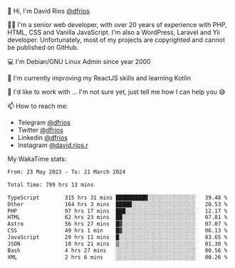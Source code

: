 👋 Hi, I'm David Rios [@dfrios](https://github.com/dfrios)

👨‍💻 I'm a senior web developer, with over 20 years of experience with PHP, HTML, CSS and Vanilla JavaScript. I'm also a WordPress, Laravel and Yii developer. Unfortunately, most of my projects are copyrighted and cannot be published on GitHub.

💻 I'm Debian/GNU Linux Admin since year 2000

🌱 I'm currently improving my ReactJS skills and learning Kotlin

💞️ I'd like to work with ... I'm not sure yet, just tell me how I can help you 😅


📫 How to reach me:
* Telegram [@dfrios](https://t.me/dfrios)
* Twitter [@dfrios](https://twitter.com/dfrios)
* Linkedin [@dfrios](https://linkedin.com/in/dfrios)
* Instagram [@david.rios.r](https://instagram.com/david.rios.r)



My WakaTime stats:
<!--START_SECTION:waka-->

```txt
From: 23 May 2023 - To: 21 March 2024

Total Time: 799 hrs 13 mins

TypeScript        315 hrs 31 mins ██████████░░░░░░░░░░░░░░░   39.48 %
Other             164 hrs 3 mins  █████░░░░░░░░░░░░░░░░░░░░   20.53 %
PHP               97 hrs 17 mins  ███░░░░░░░░░░░░░░░░░░░░░░   12.17 %
HTML              62 hrs 23 mins  ██░░░░░░░░░░░░░░░░░░░░░░░   07.81 %
Astro             56 hrs 27 mins  █▓░░░░░░░░░░░░░░░░░░░░░░░   07.07 %
CSS               49 hrs 1 min    █▓░░░░░░░░░░░░░░░░░░░░░░░   06.13 %
JavaScript        29 hrs 11 mins  █░░░░░░░░░░░░░░░░░░░░░░░░   03.65 %
JSON              10 hrs 21 mins  ▒░░░░░░░░░░░░░░░░░░░░░░░░   01.30 %
Bash              4 hrs 27 mins   ░░░░░░░░░░░░░░░░░░░░░░░░░   00.56 %
XML               2 hrs 6 mins    ░░░░░░░░░░░░░░░░░░░░░░░░░   00.26 %
```

<!--END_SECTION:waka-->
